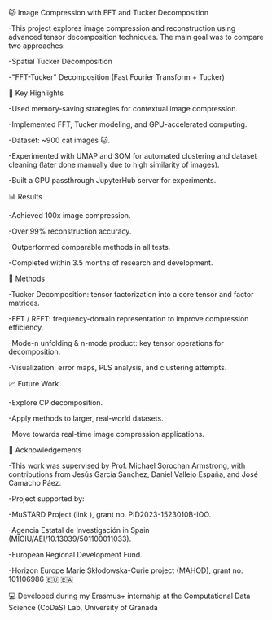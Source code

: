 🐱 Image Compression with FFT and Tucker Decomposition

 -This project explores image compression and reconstruction using advanced tensor decomposition techniques. The main goal was to compare two approaches:

 -Spatial Tucker Decomposition

 -"FFT-Tucker" Decomposition (Fast Fourier Transform + Tucker)

🚀 Key Highlights

 -Used memory-saving strategies for contextual image compression.

 -Implemented FFT, Tucker modeling, and GPU-accelerated computing.

 -Dataset: ~900 cat images 🐱.

 -Experimented with UMAP and SOM for automated clustering and dataset cleaning (later done manually due to high similarity of images).

 -Built a GPU passthrough JupyterHub server for experiments.

📊 Results

 -Achieved 100x image compression.

 -Over 99% reconstruction accuracy.

 -Outperformed comparable methods in all tests.

 -Completed within 3.5 months of research and development.

🔬 Methods

 -Tucker Decomposition: tensor factorization into a core tensor and factor matrices.

 -FFT / RFFT: frequency-domain representation to improve compression efficiency.

 -Mode-n unfolding & n-mode product: key tensor operations for decomposition.

 -Visualization: error maps, PLS analysis, and clustering attempts.

📈 Future Work

 -Explore CP decomposition.

 -Apply methods to larger, real-world datasets.

 -Move towards real-time image compression applications.

🙏 Acknowledgements

 -This work was supervised by Prof. Michael Sorochan Armstrong, with contributions from Jesús García Sánchez, Daniel Vallejo España, and José Camacho Páez.

 -Project supported by:

 -MuSTARD Project (link
), grant no. PID2023-1523010B-IOO.

 -Agencia Estatal de Investigación in Spain (MICIU/AEI/10.13039/501100011033).

 -European Regional Development Fund.

 -Horizon Europe Marie Skłodowska-Curie project (MAHOD), grant no. 101106986 🇪🇺 🇪🇦

💻 Developed during my Erasmus+ internship at the Computational Data Science (CoDaS) Lab, University of Granada
